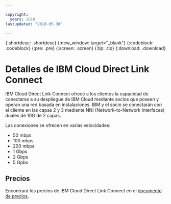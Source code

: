 ```yaml
---

copyright:
  years: 2018
lastupdated: "2018-05-30"

---
```


{:shortdesc: .shortdesc}
{:new_window: target="_blank"}
{:codeblock: .codeblock}
{:pre: .pre}
{:screen: .screen}
{:tip: .tip}
{:download: .download}

# Detalles de IBM Cloud Direct Link Connect

IBM Cloud Direct Link Connect ofrece a los clientes la capacidad de conectarse a su despliegue de IBM Cloud mediante socios que poseen y operan una red basada en instalaciones. IBM y el socio se conectarán con el cliente en las capas 2 y 3 mediante NNI (Network-to-Network Interfaces) duales de 10G de 2 capas.

Las conexiones se ofrecen en varias velocidades:

* 50 mbps
* 100 mbps
* 200 mbps
* 1 Gbps
* 2 Gbps
* 5 Gpbs

## Precios

Encontrará los precios de IBM Cloud Direct Link Connect en el [documento de precios](pricing.html).

